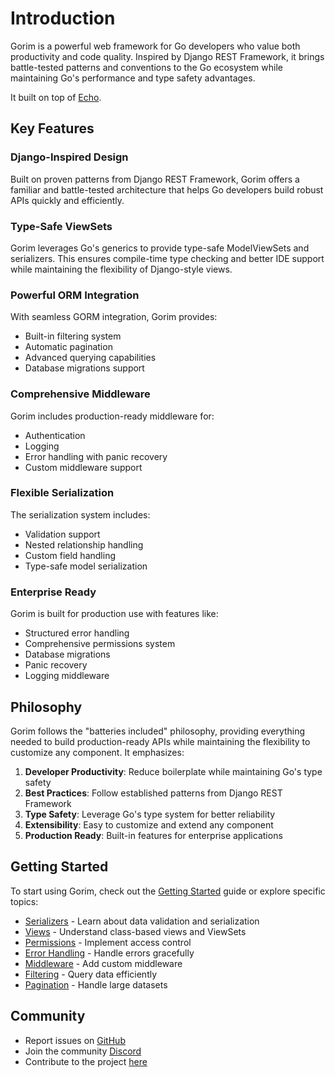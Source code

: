 # Introduction

Gorim is a powerful web framework for Go developers who value both productivity and code quality. Inspired by Django REST Framework, it brings battle-tested patterns and conventions to the Go ecosystem while maintaining Go's performance and type safety advantages.

It built on top of [Echo](https://echo.labstack.com/).

## Key Features

### Django-Inspired Design
Built on proven patterns from Django REST Framework, Gorim offers a familiar and battle-tested architecture that helps Go developers build robust APIs quickly and efficiently.

### Type-Safe ViewSets
Gorim leverages Go's generics to provide type-safe ModelViewSets and serializers. This ensures compile-time type checking and better IDE support while maintaining the flexibility of Django-style views.

### Powerful ORM Integration
With seamless GORM integration, Gorim provides:
- Built-in filtering system
- Automatic pagination
- Advanced querying capabilities
- Database migrations support

### Comprehensive Middleware
Gorim includes production-ready middleware for:
- Authentication
- Logging
- Error handling with panic recovery
- Custom middleware support

### Flexible Serialization
The serialization system includes:
- Validation support
- Nested relationship handling
- Custom field handling
- Type-safe model serialization

### Enterprise Ready
Gorim is built for production use with features like:
- Structured error handling
- Comprehensive permissions system
- Database migrations
- Panic recovery
- Logging middleware

## Philosophy

Gorim follows the "batteries included" philosophy, providing everything needed to build production-ready APIs while maintaining the flexibility to customize any component. It emphasizes:

1. **Developer Productivity**: Reduce boilerplate while maintaining Go's type safety
2. **Best Practices**: Follow established patterns from Django REST Framework
3. **Type Safety**: Leverage Go's type system for better reliability
4. **Extensibility**: Easy to customize and extend any component
5. **Production Ready**: Built-in features for enterprise applications

## Getting Started

To start using Gorim, check out the [Getting Started](./get-started.md) guide or explore specific topics:

- [Serializers](./serializers.md) - Learn about data validation and serialization
- [Views](./views.md) - Understand class-based views and ViewSets
- [Permissions](./permissions.md) - Implement access control
- [Error Handling](./error-handling.md) - Handle errors gracefully
- [Middleware](./middleware.md) - Add custom middleware
- [Filtering](./filter.md) - Query data efficiently
- [Pagination](./pagination.md) - Handle large datasets

## Community

- Report issues on [GitHub](https://github.com/rimba47prayoga/gorim/issues)
- Join the community [Discord](https://discord.gg/gorim)
- Contribute to the project [here](https://github.com/rimba47prayoga/gorim)
